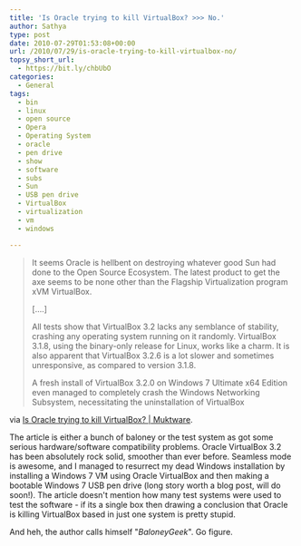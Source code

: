 ```yaml
---
title: 'Is Oracle trying to kill VirtualBox? >>> No.'
author: Sathya
type: post
date: 2010-07-29T01:53:08+00:00
url: /2010/07/29/is-oracle-trying-to-kill-virtualbox-no/
topsy_short_url:
  - https://bit.ly/chbUbO
categories:
  - General
tags:
  - bin
  - linux
  - open source
  - Opera
  - Operating System
  - oracle
  - pen drive
  - show
  - software
  - subs
  - Sun
  - USB pen drive
  - VirtualBox
  - virtualization
  - vm
  - windows

---
```

> It seems Oracle is hellbent on destroying whatever good Sun had done to the Open Source Ecosystem. The latest product to get the axe seems to be none other than the Flagship Virtualization program xVM VirtualBox.
> 
> [&#8230;.]
> 
> All tests show that VirtualBox 3.2 lacks any semblance of stability, crashing any operating system running on it randomly. VirtualBox 3.1.8, using the binary-only release for Linux, works like a charm. It is also apparent that VirtualBox 3.2.6 is a lot slower and sometimes unresponsive, as compared to version 3.1.8.
> 
> A fresh install of VirtualBox 3.2.0 on Windows 7 Ultimate x64 Edition even managed to completely crash the Windows Networking Subsystem, necessitating the uninstallation of VirtualBox

via [Is Oracle trying to kill VirtualBox? | Muktware][1].

The article is either a bunch of baloney or the test system as got some serious hardware/software compatibility problems. Oracle VirtualBox 3.2 has been absolutely rock solid, smoother than ever before. Seamless mode is awesome, and I managed to resurrect my dead Windows installation by installing a Windows 7 VM using Oracle VirtualBox and then making a bootable Windows 7 USB pen drive (long story worth a blog post, will do soon!). The article doesn't mention how many test systems were used to test the software - if its a single box then drawing a conclusion that Oracle is killing VirtualBox based in just one system is pretty stupid.

And heh, the author calls himself "_BaloneyGeek_". Go figure.

 [1]: https://www.muktware.com/news/26/2010/249
